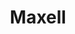 ---
ee_id_thing: '134'
site: '1'
type: '2'
inv_num: 2007-001
add_credit:
url: 2007-001-maxell
title: Maxell
year: '2007'
display_year: '2007'
medium: Four digital prints.
dims: 11.6 x 8.5 in
pitch: "​Scanning a 12 inch Maxell demonstration LP on an 11inch scanner."
ps:
live_url:
youtube:
https://github.com/coryarcangel/alu:
imgs: maxell-install-database-ih.jpg
subheading:
download:
commission:
related: "[234] 2010-007 Maxell - 2010-007-maxell"
layout: things-i-made
---